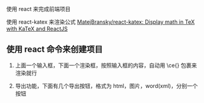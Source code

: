 

使用 react 来完成前端项目

使用 react-katex 来渲染公式
[MatejBransky/react-katex: Display math in TeX with KaTeX and ReactJS](https://github.com/MatejBransky/react-katex)

使用 react 命令来创建项目
----


1. 上面一个输入框，下面一个渲染框，按照输入框的内容，自动用 \ce{} 包裹来渲染就行

2. 导出功能，下面有几个导出按钮，格式为 html，图片，word(xml)，分别一个按钮